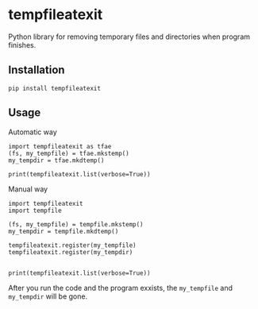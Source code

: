 # tempfileatexit

Python library for removing temporary files and directories when program finishes.

## Installation
```
pip install tempfileatexit
```

## Usage


Automatic way

```
import tempfileatexit as tfae
(fs, my_tempfile) = tfae.mkstemp()
my_tempdir = tfae.mkdtemp()

print(tempfileatexit.list(verbose=True))
```

Manual way
```
import tempfileatexit
import tempfile

(fs, my_tempfile) = tempfile.mkstemp()
my_tempdir = tempfile.mkdtemp()

tempfileatexit.register(my_tempfile)
tempfileatexit.register(my_tempdir)


print(tempfileatexit.list(verbose=True))
```

After you run the code and the program exxists, the `my_tempfile` and
`my_tempdir` will be gone.
